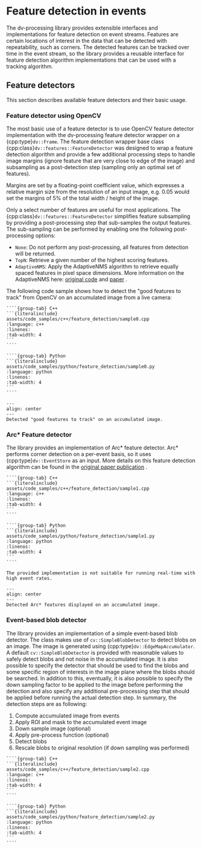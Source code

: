 # Feature detection in events

The dv-processing library provides extensible interfaces and implementations for feature detection on event streams.
Features are certain locations of interest in the data that can be detected with repeatability, such as corners. The
detected features can be tracked over time in the event stream, so the library provides a reusable interface for feature
detection algorithm implementations that can be used with a tracking algorithm.

## Feature detectors

This section describes available feature detectors and their basic usage.

### Feature detector using OpenCV

The most basic use of a feature detector is to use OpenCV feature detector implementation with the dv-processing feature
detector wrapper on a {cpp:type}`dv::Frame`. The feature detection wrapper base class
{cpp:class}`dv::features::FeatureDetector` was designed to wrap a feature detection algorithm and provide a few
additional processing steps to handle image margins (ignore feature that are very close to edge of the image) and
subsampling as a post-detection step (sampling only an optimal set of features).

Margins are set by a floating-point coefficient value, which expresses a relative margin size from the resolution of an
input image, e.g. 0.05 would set the margins of 5% of the total width / height of the image.

Only a select number of features are useful for most applications. The {cpp:class}`dv::features::FeatureDetector`
simplifies feature subsampling by providing a post-processing step that sub-samples the output features. The
sub-sampling can be performed by enabling one the following post-processing options:

- `None`: Do not perform any post-processing, all features from detection will be returned.
- `TopN`: Retrieve a given number of the highest scoring features.
- `AdaptiveNMS`: Apply the AdaptiveNMS algorithm to retrieve equally spaced features in pixel space dimensions. More
  information on the AdaptiveNMS here: [original code](https://github.com/BAILOOL/ANMS-Codes) and
  [paper](https://www.researchgate.net/publication/323388062_Efficient_adaptive_non-maximal_suppression_algorithms_for_homogeneous_spatial_keypoint_distribution)
  .

The following code sample shows how to detect the "good features to track" from OpenCV on an accumulated image from a
live camera:

`````{tabs}
````{group-tab} C++
```{literalinclude} assets/code_samples/c++/feature_detection/sample0.cpp
:language: c++
:linenos:
:tab-width: 4
```
````

````{group-tab} Python
```{literalinclude} assets/code_samples/python/feature_detection/sample0.py
:language: python
:linenos:
:tab-width: 4
```
````
`````

```{figure} assets/feature_detection/detected_features.png
---
align: center
---
Detected "good features to track" on an accumulated image.
```

### Arc\* Feature detector

The library provides an implementation of Arc\* feature detector. Arc\* performs corner detection on a per-event basis,
so it uses {cpp:type}`dv::EventStore` as an input. More details on this feature detection algorithm can be found in the
[original paper publication](https://www.research-collection.ethz.ch/bitstream/handle/20.500.11850/277131/RAL2018-camera-ready.pdf)
.

`````{tabs}
````{group-tab} C++
```{literalinclude} assets/code_samples/c++/feature_detection/sample1.cpp
:language: c++
:linenos:
:tab-width: 4
```
````

````{group-tab} Python
```{literalinclude} assets/code_samples/python/feature_detection/sample1.py
:language: python
:linenos:
:tab-width: 4
```
````
`````

```{note}
The provided implementation is not suitable for running real-time with high event rates.
```

```{figure} assets/feature_detection/arc_features.png
---
align: center
---
Detected Arc* features displayed on an accumulated image.
```

### Event-based blob detector

The library provides an implementation of a simple event-based blob detector. The class makes use of
`cv::SimpleBlobDetector` to detect blobs on an image. The image is generated using {cpp:type}`dv::EdgeMapAccumulator`. A
default `cv::SimpleBlobDetector` is provided with reasonable values to safely detect blobs and not noise in the
accumulated image. It is also possible to specify the detector that should be used to find the blobs and some specific
region of interests in the image plane where the blobs should be searched. In addition to this, eventually, it is also
possible to specify the down sampling factor to be applied to the image before performing the detection and also specify
any additional pre-processing step that should be applied before running the actual detection step. In summary, the
detection steps are as following:

1. Compute accumulated image from events
1. Apply ROI and mask to the accumulated event image
1. Down sample image (optional)
1. Apply pre-process function (optional)
1. Detect blobs
1. Rescale blobs to original resolution (if down sampling was performed)

`````{tabs}
````{group-tab} C++
```{literalinclude} assets/code_samples/c++/feature_detection/sample2.cpp
:language: c++
:linenos:
:tab-width: 4
```
````

````{group-tab} Python
```{literalinclude} assets/code_samples/python/feature_detection/sample2.py
:language: python
:linenos:
:tab-width: 4
```
````
`````
